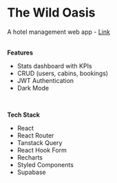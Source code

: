 # The Wild Oasis

A hotel management web app - [Link](https://the-wild-oasis-mgmt.vercel.app/)
<br><br>

**Features**

- Stats dashboard with KPIs
- CRUD (users, cabins, bookings)
- JWT Authentication
- Dark Mode

<br>

**Tech Stack**

- React
- React Router
- Tanstack Query
- React Hook Form
- Recharts
- Styled Components
- Supabase

